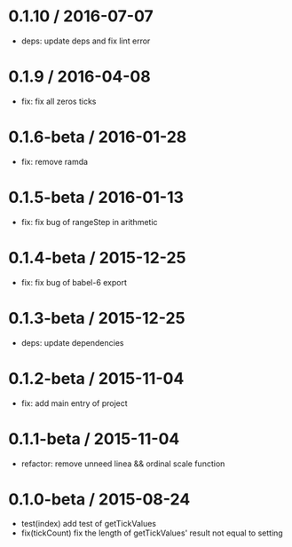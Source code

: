 0.1.10 / 2016-07-07
==================
  * deps: update deps and fix lint error

0.1.9 / 2016-04-08
==================
  * fix: fix all zeros ticks

0.1.6-beta / 2016-01-28
==================
  * fix: remove ramda

0.1.5-beta / 2016-01-13
==================
  * fix: fix bug of rangeStep in arithmetic

0.1.4-beta / 2015-12-25
==================
  * fix: fix bug of babel-6 export

0.1.3-beta / 2015-12-25
==================
  * deps: update dependencies

0.1.2-beta / 2015-11-04
==================
  * fix: add main entry of project

0.1.1-beta / 2015-11-04
==================
  * refactor: remove unneed linea && ordinal scale function

0.1.0-beta / 2015-08-24
==================
  * test(index) add test of getTickValues
  * fix(tickCount) fix the length of getTickValues' result not equal to setting
